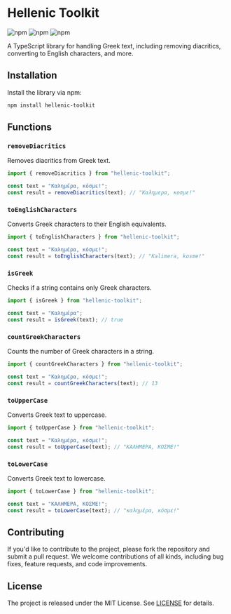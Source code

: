 # Hellenic Toolkit

![npm](https://img.shields.io/npm/v/hellenic-toolkit)
![npm](https://img.shields.io/npm/dm/hellenic-toolkit)
![npm](https://img.shields.io/npm/l/hellenic-toolkit)

A TypeScript library for handling Greek text, including removing diacritics, converting to English characters, and more.

## Installation

Install the library via npm:

```bash
npm install hellenic-toolkit
```

## Functions

### `removeDiacritics`

Removes diacritics from Greek text.

```typescript
import { removeDiacritics } from "hellenic-toolkit";

const text = "Καλημέρα, κόσμε!";
const result = removeDiacritics(text); // "Καλημερα, κοσμε!"
```

### `toEnglishCharacters`

Converts Greek characters to their English equivalents.

```typescript
import { toEnglishCharacters } from "hellenic-toolkit";

const text = "Καλημέρα, κόσμε!";
const result = toEnglishCharacters(text); // "Kalimera, kosme!"
```

### `isGreek`

Checks if a string contains only Greek characters.

```typescript
import { isGreek } from "hellenic-toolkit";

const text = "Καλημέρα";
const result = isGreek(text); // true
```

### `countGreekCharacters`

Counts the number of Greek characters in a string.

```typescript
import { countGreekCharacters } from "hellenic-toolkit";

const text = "Καλημέρα, κόσμε!";
const result = countGreekCharacters(text); // 13
```

### `toUpperCase`

Converts Greek text to uppercase.

```typescript
import { toUpperCase } from "hellenic-toolkit";

const text = "Καλημέρα, κόσμε!";
const result = toUpperCase(text); // "ΚΑΛΗΜΕΡΑ, ΚΟΣΜΕ!"
```

### `toLowerCase`

Converts Greek text to lowercase.

```typescript
import { toLowerCase } from "hellenic-toolkit";

const text = "ΚΑΛΗΜΕΡΑ, ΚΟΣΜΕ!";
const result = toLowerCase(text); // "καλημέρα, κόσμε!"
```

## Contributing

If you'd like to contribute to the project, please fork the repository and submit a pull request. We welcome contributions of all kinds, including bug fixes, feature requests, and code improvements.

## License

The project is released under the MIT License. See [LICENSE](https://github.com/keybraker/hellenic-toolkit/blob/main/LICENSE) for details.